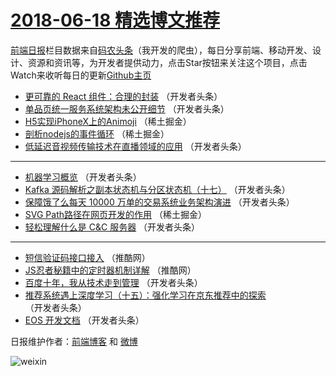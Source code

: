 # [2018-06-18 精选博文推荐](http://hao.caibaojian.com/date/2018/06/18)

[前端日报](http://caibaojian.com/c/news)栏目数据来自[码农头条](http://hao.caibaojian.com/)（我开发的爬虫），每日分享前端、移动开发、设计、资源和资讯等，为开发者提供动力，点击Star按钮来关注这个项目，点击Watch来收听每日的更新[Github主页](https://github.com/kujian/frontendDaily)
* [更可靠的 React 组件：合理的封装](http://hao.caibaojian.com/77847.html) （开发者头条）
* [单品页统一服务系统架构未公开细节](http://hao.caibaojian.com/77849.html) （开发者头条）
* [H5实现iPhoneX上的Animoji](http://hao.caibaojian.com/77839.html) （稀土掘金）
* [剖析nodejs的事件循环](http://hao.caibaojian.com/77840.html) （稀土掘金）
* [低延迟音视频传输技术在直播领域的应用](http://hao.caibaojian.com/77845.html) （开发者头条）

***
* [机器学习概览](http://hao.caibaojian.com/77846.html) （开发者头条）
* [Kafka 源码解析之副本状态机与分区状态机（十七）](http://hao.caibaojian.com/77848.html) （开发者头条）
* [保障饿了么每天 10000 万单的交易系统业务架构演进](http://hao.caibaojian.com/77842.html) （开发者头条）
* [SVG Path路径在网页开发的作用](http://hao.caibaojian.com/77838.html) （稀土掘金）
* [轻松理解什么是 C&amp;C 服务器](http://hao.caibaojian.com/77850.html) （开发者头条）

***
* [短信验证码接口接入](http://hao.caibaojian.com/77864.html) （推酷网）
* [JS忍者秘籍中的定时器机制详解](http://hao.caibaojian.com/77865.html) （推酷网）
* [百度十年，我从技术走到管理](http://hao.caibaojian.com/77841.html) （开发者头条）
* [推荐系统遇上深度学习（十五）：强化学习在京东推荐中的探索](http://hao.caibaojian.com/77843.html) （开发者头条）
* [EOS 开发文档](http://hao.caibaojian.com/77844.html) （开发者头条）

日报维护作者：[前端博客](http://caibaojian.com/) 和 [微博](http://caibaojian.com/go/weibo)

![weixin](https://user-images.githubusercontent.com/3055447/38468989-651132ac-3b80-11e8-8e6b-15122322a9d7.png)